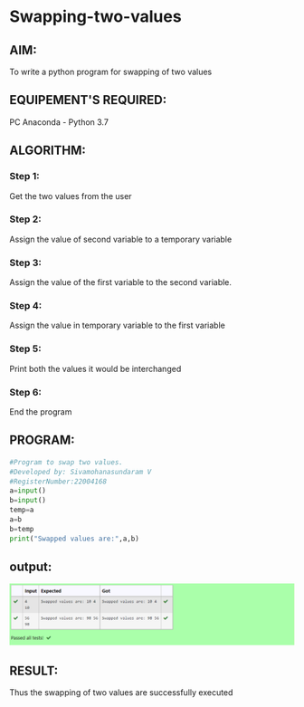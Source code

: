 # Swapping-two-values
## AIM:
To write a python program for swapping of two values
## EQUIPEMENT'S REQUIRED: 
PC
Anaconda - Python 3.7
## ALGORITHM: 
### Step 1:
Get the two values from the user
### Step 2: 
Assign the value of second variable to a temporary variable 
### Step 3: 
Assign the value of the first variable to the second variable.
### Step 4:  
Assign the value in temporary variable to the first variable
### Step 5: 
Print both the values it would be interchanged
### Step 6: 
End the program
## PROGRAM:
~~~py
#Program to swap two values.
#Developed by: Sivamohanasundaram V
#RegisterNumber:22004168
a=input()
b=input()
temp=a
a=b
b=temp
print("Swapped values are:",a,b)
~~~
## output:
![swaping of variables](/sawp.png)


## RESULT:
Thus the swapping of two values are successfully executed




